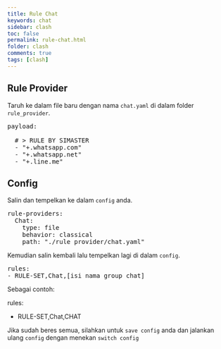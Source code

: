 ```yaml
---
title: Rule Chat
keywords: chat
sidebar: clash
toc: false
permalink: rule-chat.html
folder: clash
comments: true
tags: [clash]
---
```


## Rule Provider

Taruh ke dalam file baru dengan nama `chat.yaml` di dalam folder `rule_provider`.

<pre>payload:

  # > RULE BY SIMASTER
  - "+.whatsapp.com"
  - "+.whatsapp.net"
  - "+.line.me"</pre>

## Config

Salin dan tempelkan ke dalam `config` anda.

<pre>rule-providers:
  Chat:
    type: file
    behavior: classical
    path: "./rule_provider/chat.yaml"</pre>

Kemudian salin kembali lalu tempelkan lagi di dalam `config`.

<pre>rules:
- RULE-SET,Chat,[isi nama group chat]</pre>

Sebagai contoh:

rules:
- RULE-SET,Chat,CHAT

Jika sudah beres semua, silahkan untuk `save config` anda dan jalankan ulang `config` dengan menekan `switch config`
